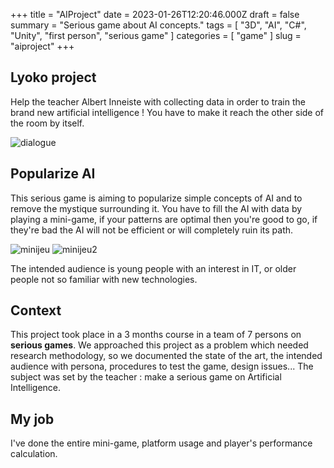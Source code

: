 +++
title = "AIProject"
date = 2023-01-26T12:20:46.000Z
draft = false
summary = "Serious game about AI concepts."
tags = [ "3D", "AI", "C#", "Unity", "first person", "serious game" ]
categories = [ "game" ]
slug = "aiproject"
+++

## Lyoko project

Help the teacher Albert Inneiste with collecting data in order to train the brand new artificial intelligence ! You have to make it reach the other side of the room by itself.

![dialogue](/AIProjectDialogue.jpg)

## Popularize AI

This serious game is aiming to popularize simple concepts of AI and to remove the mystique surrounding it. You have to fill the AI with data by playing a mini-game, if your patterns are optimal then you're good to go, if they're bad the AI will not be efficient or will completely ruin its path.

![minijeu](/AIProjectMinijeu.jpg)
![minijeu2](/AIProjectMinijeu2.jpg)

The intended audience is young people with an interest in IT, or older people not so familiar with new technologies.  

## Context

This project took place in a 3 months course in a team of 7 persons on **serious games**. We approached this project as a problem which needed research methodology, so we documented the state of the art, the intended audience with persona, procedures to test the game, design issues... The subject was set by the teacher : make a serious game on Artificial Intelligence.

## My job

I've done the entire mini-game, platform usage and player's performance calculation.
